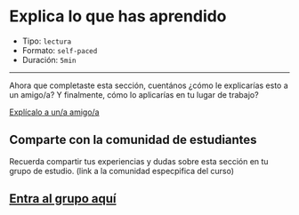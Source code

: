 # Explica lo que has aprendido

* Tipo: `lectura`
* Formato: `self-paced`
* Duración: `5min`

***
Ahora que completaste esta sección, cuentános ¿cómo le explicarías esto a un
amigo/a? Y finalmente, cómo lo aplicarías en tu lugar de trabajo?

 [Explícalo a un/a amigo/a](https://laboratoria.typeform.com/to/f4mukr?uid=xxxxx&email=xxxxx&name=xxxxx&cohortid=xxxxx&courseid=xxxxx&unitid=xxxxx&partid=xxxxx&fname=xxxxx&empresa=xxxxx)

## Comparte con la comunidad de estudiantes

 Recuerda compartir tus experiencias y dudas sobre esta sección en tu grupo de
 estudio.
(link a la comunidad especpifica del curso)
## [Entra al grupo aquí](https://www.linkedin.com/groups/12152534/)
